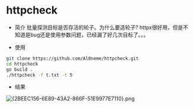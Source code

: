 # httpcheck

- 简介
批量探测目标是否存活的轮子。为什么要造轮子? httpx很好用，但是不知道是bug还是使用参数问题，已经漏了好几次目标了。。。


- 使用
  
```bash
git clone https://github.com/Al0neme/httpcheck.git
cd httpcheck
go build .
./httpcheck -f t.txt -t 5
```

- 结果

![{2BEEC156-6E89-43A2-866F-51E9977E7110}.png](https://al0neme-staticfile.oss-cn-hangzhou.aliyuncs.com/static/202411182317685.png)
